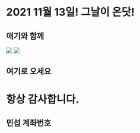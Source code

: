 # 2021 11월 13일! 그날이 온닷!


## 애기와 함께

<img src="./IRI_0007 11+11-1.jpg"/>
<img src="./IRI_0613 8+8.jpg"/>


## 여기로 오세요

<!-- * 카카오맵 - 지도퍼가기 -->
<!-- 1. 지도 노드 -->
<div id="daumRoughmapContainer1626962352082" class="root_daum_roughmap root_daum_roughmap_landing"></div>

<!--
	2. 설치 스크립트
	* 지도 퍼가기 서비스를 2개 이상 넣을 경우, 설치 스크립트는 하나만 삽입합니다.
-->
<script charset="UTF-8" class="daum_roughmap_loader_script" src="https://ssl.daumcdn.net/dmaps/map_js_init/roughmapLoader.js"></script>

<!-- 3. 실행 스크립트 -->
<script charset="UTF-8">
	new daum.roughmap.Lander({
		"timestamp" : "1626962352082",
		"key" : "26qbg",
		"mapWidth" : "640",
		"mapHeight" : "360"
	}).render();
</script>



# 항상 감사합니다.

## 민섭 계좌번호
<div>
	
<div>
